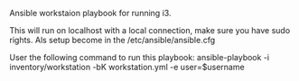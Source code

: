 Ansible workstaion playbook for running i3.

This will run on localhost with a local connection, make sure you have sudo rights.
Als setup become in the /etc/ansible/ansible.cfg

User the following command to run this playbook:
ansible-playbook -i inventory/workstation -bK workstation.yml -e user=$username

